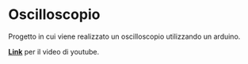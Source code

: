 # Oscilloscopio
Progetto in cui viene realizzato un oscilloscopio utilizzando un arduino.

[**Link**](https://youtu.be/BlRaqR4rt2k) per il video di youtube.
